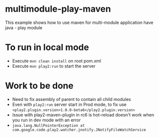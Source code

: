 # multimodule-play-maven
This example shows how to use maven for multi-module application have java - play module

# To run in local mode

- Execute `mvn clean install` on root pom.xml
- Execute `mvn play2:run` to start the server

# Work to be done

- Need to fix assembly of parent to contain all child modules
- Even with `play2:run` server start in Prod mode, to fix use `<play2.plugin.version>1.0.0-beta6</play2.plugin.version>`
- Issue with play2-maven-plugin in rc6 is hot-reload doesn't work when you run in dev mode with an error
- `java.lang.NullPointerException
   	at com.google.code.play2.watcher.jnotify.JNotifyFileWatchService`
